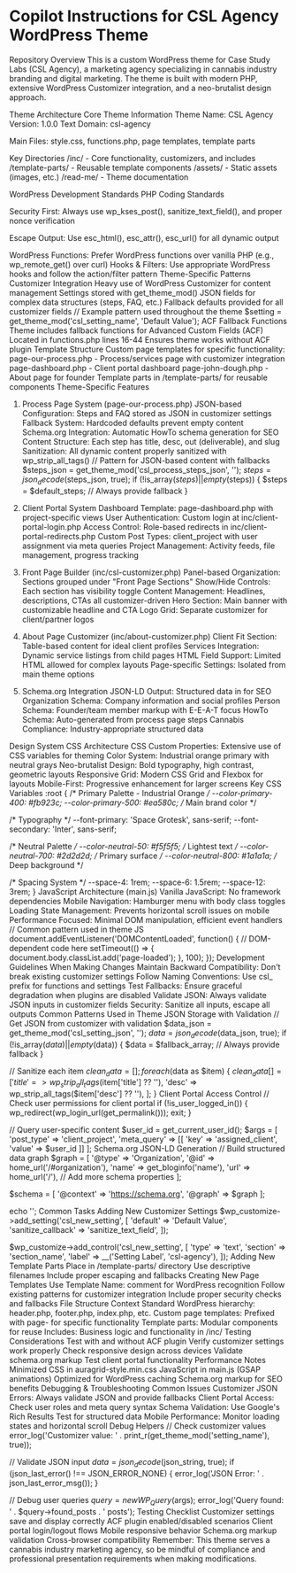 # Copilot Instructions for CSL Agency WordPress Theme

Repository Overview
This is a custom WordPress theme for Case Study Labs (CSL Agency), a marketing agency specializing in cannabis industry branding and digital marketing. The theme is built with modern PHP, extensive WordPress Customizer integration, and a neo-brutalist design approach.

Theme Architecture
Core Theme Information
Theme Name: CSL Agency
Version: 1.0.0
Text Domain: csl-agency

Main Files: style.css, functions.php, page templates, template parts

Key Directories
/inc/ - Core functionality, customizers, and includes
/template-parts/ - Reusable template components
/assets/ - Static assets (images, etc.)
/read-me/ - Theme documentation

WordPress Development Standards
PHP Coding Standards

Security First: Always use wp_kses_post(), sanitize_text_field(), and proper nonce verification

Escape Output: Use esc_html(), esc_attr(), esc_url() for all dynamic output

WordPress Functions: Prefer WordPress functions over vanilla PHP (e.g., wp_remote_get() over curl)
Hooks & Filters: Use appropriate WordPress hooks and follow the action/filter pattern
Theme-Specific Patterns
Customizer Integration
Heavy use of WordPress Customizer for content management
Settings stored with get_theme_mod()
JSON fields for complex data structures (steps, FAQ, etc.)
Fallback defaults provided for all customizer fields
// Example pattern used throughout the theme
$setting = get_theme_mod('csl_setting_name', 'Default Value');
ACF Fallback Functions
Theme includes fallback functions for Advanced Custom Fields (ACF)
Located in functions.php lines 16-44
Ensures theme works without ACF plugin
Template Structure
Custom page templates for specific functionality:
page-our-process.php - Process/services page with customizer integration
page-dashboard.php - Client portal dashboard
page-john-dough.php - About page for founder
Template parts in /template-parts/ for reusable components
Theme-Specific Features

1. Process Page System (page-our-process.php)
JSON-based Configuration: Steps and FAQ stored as JSON in customizer settings
Fallback System: Hardcoded defaults prevent empty content
Schema.org Integration: Automatic HowTo schema generation for SEO
Content Structure: Each step has title, desc, out (deliverable), and slug
Sanitization: All dynamic content properly sanitized with wp_strip_all_tags()
// Pattern for JSON-based content with fallbacks
$steps_json = get_theme_mod('csl_process_steps_json', '');
$steps = json_decode($steps_json, true);
if (!is_array($steps) || empty($steps)) { 
    $steps = $default_steps; // Always provide fallback
}

2. Client Portal System
Dashboard Template: page-dashboard.php with project-specific views
User Authentication: Custom login at inc/client-portal-login.php
Access Control: Role-based redirects in inc/client-portal-redirects.php
Custom Post Types: client_project with user assignment via meta queries
Project Management: Activity feeds, file management, progress tracking

3. Front Page Builder (inc/csl-customizer.php)
Panel-based Organization: Sections grouped under "Front Page Sections"
Show/Hide Controls: Each section has visibility toggle
Content Management: Headlines, descriptions, CTAs all customizer-driven
Hero Section: Main banner with customizable headline and CTA
Logo Grid: Separate customizer for client/partner logos

4. About Page Customizer (inc/about-customizer.php)
Client Fit Section: Table-based content for ideal client profiles
Services Integration: Dynamic service listings from child pages
HTML Field Support: Limited HTML allowed for complex layouts
Page-specific Settings: Isolated from main theme options

5. Schema.org Integration
JSON-LD Output: Structured data in <head> for SEO
Organization Schema: Company information and social profiles
Person Schema: Founder/team member markup with E-E-A-T focus
HowTo Schema: Auto-generated from process page steps
Cannabis Compliance: Industry-appropriate structured data

Design System
CSS Architecture
CSS Custom Properties: Extensive use of CSS variables for theming
Color System: Industrial orange primary with neutral grays
Neo-brutalist Design: Bold typography, high contrast, geometric layouts
Responsive Grid: Modern CSS Grid and Flexbox for layouts
Mobile-First: Progressive enhancement for larger screens
Key CSS Variables
:root {
  /* Primary Palette - Industrial Orange */
  --color-primary-400: #fb923c; 
  --color-primary-500: #ea580c; /* Main brand color */
  
  /* Typography */
  --font-primary: 'Space Grotesk', sans-serif;
  --font-secondary: 'Inter', sans-serif;
  
  /* Neutral Palette */
  --color-neutral-50: #f5f5f5;   /* Lightest text */
  --color-neutral-700: #2d2d2d;  /* Primary surface */
  --color-neutral-800: #1a1a1a;  /* Deep background */
  
  /* Spacing System */
  --space-4: 1rem;
  --space-6: 1.5rem;
  --space-12: 3rem;
}
JavaScript Architecture (main.js)
Vanilla JavaScript: No framework dependencies
Mobile Navigation: Hamburger menu with body class toggles
Loading State Management: Prevents horizontal scroll issues on mobile
Performance Focused: Minimal DOM manipulation, efficient event handlers
// Common pattern used in theme JS
document.addEventListener('DOMContentLoaded', function() {
    // DOM-dependent code here
    setTimeout(() => {
        document.body.classList.add('page-loaded');
    }, 100);
});
Development Guidelines
When Making Changes
Maintain Backward Compatibility: Don't break existing customizer settings
Follow Naming Conventions: Use csl_ prefix for functions and settings
Test Fallbacks: Ensure graceful degradation when plugins are disabled
Validate JSON: Always validate JSON inputs in customizer fields
Security: Sanitize all inputs, escape all outputs
Common Patterns Used in Theme
JSON Storage with Validation
// Get JSON from customizer with validation
$data_json = get_theme_mod('csl_setting_json', '');
$data = json_decode($data_json, true);
if (!is_array($data) || empty($data)) {
    $data = $fallback_array; // Always provide fallback
}

// Sanitize each item
$clean_data = [];
foreach ($data as $item) {
    $clean_data[] = [
        'title' => wp_strip_all_tags($item['title'] ?? ''),
        'desc'  => wp_strip_all_tags($item['desc'] ?? ''),
    ];
}
Client Portal Access Control
// Check user permissions for client portal
if (!is_user_logged_in()) {
    wp_redirect(wp_login_url(get_permalink()));
    exit;
}

// Query user-specific content
$user_id = get_current_user_id();
$args = [
    'post_type' => 'client_project',
    'meta_query' => [[
        'key' => 'assigned_client',
        'value' => $user_id
    ]]
];
Schema.org JSON-LD Generation
// Build structured data graph
$graph = [
    '@type' => 'Organization',
    '@id' => home_url('/#organization'),
    'name' => get_bloginfo('name'),
    'url' => home_url('/'),
    // Add more schema properties
];

$schema = [
    '@context' => 'https://schema.org',
    '@graph' => $graph
];

echo '<script type="application/ld+json">' . wp_json_encode($schema) . '</script>';
Common Tasks
Adding New Customizer Settings
$wp_customize->add_setting('csl_new_setting', [
    'default' => 'Default Value',
    'sanitize_callback' => 'sanitize_text_field',
]);

$wp_customize->add_control('csl_new_setting', [
    'type' => 'text',
    'section' => 'section_name',
    'label' => __('Setting Label', 'csl-agency'),
]);
Adding New Template Parts
Place in /template-parts/ directory
Use descriptive filenames
Include proper escaping and fallbacks
Creating New Page Templates
Use Template Name: comment for WordPress recognition
Follow existing patterns for customizer integration
Include proper security checks and fallbacks
File Structure Context
Standard WordPress hierarchy: header.php, footer.php, index.php, etc.
Custom page templates: Prefixed with page- for specific functionality
Template parts: Modular components for reuse
Includes: Business logic and functionality in /inc/
Testing Considerations
Test with and without ACF plugin
Verify customizer settings work properly
Check responsive design across devices
Validate schema.org markup
Test client portal functionality
Performance Notes
Minimized CSS in auragrid-style.min.css
JavaScript in main.js (GSAP animations)
Optimized for WordPress caching
Schema.org markup for SEO benefits
Debugging & Troubleshooting
Common Issues
Customizer JSON Errors: Always validate JSON and provide fallbacks
Client Portal Access: Check user roles and meta query syntax
Schema Validation: Use Google's Rich Results Test for structured data
Mobile Performance: Monitor loading states and horizontal scroll
Debug Helpers
// Check customizer values
error_log('Customizer value: ' . print_r(get_theme_mod('setting_name'), true));

// Validate JSON input
$data = json_decode($json_string, true);
if (json_last_error() !== JSON_ERROR_NONE) {
    error_log('JSON Error: ' . json_last_error_msg());
}

// Debug user queries
$query = new WP_Query($args);
error_log('Query found: ' . $query->found_posts . ' posts');
Testing Checklist
 Customizer settings save and display correctly
 ACF plugin enabled/disabled scenarios
 Client portal login/logout flows
 Mobile responsive behavior
 Schema.org markup validation
 Cross-browser compatibility
Remember: This theme serves a cannabis industry marketing agency, so be mindful of compliance and professional presentation requirements when making modifications.
